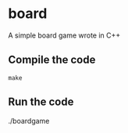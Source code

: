 # board
A simple board game wrote in C++

## **Compile the code**
```
make
```

## **Run the code**

./boardgame
